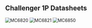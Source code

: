 Challenger 1P Datasheets
---

![MC6820](static/thumbs/MC6820-thumb.jpg "link:static/pdfs/MC6820.pdf:200:260")
![MC6821](static/thumbs/MC6821-thumb.jpg "link:static/pdfs/MC6821.pdf:200:260")
![MC6850](static/thumbs/MC6850-thumb.jpg "link:static/pdfs/MC6850.pdf:200:260")